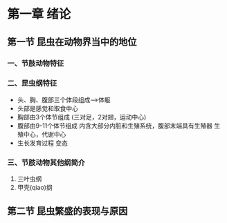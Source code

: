 # 第一章 绪论
## 第一节 昆虫在动物界当中的地位
### 一、节肢动物特征
### 二、昆虫纲特征  
- 头、胸、腹部三个体段组成——>体躯
- 头部是感觉和取食中心
- 胸部由3个体节组成 (三对足，2对翅，运动中心)
- 腹部由9-11个体节组成 内含大部分内脏和生殖系统，腹部末端具有生殖器 生殖中心，代谢中心
- 生长发育过程 变态  
### 三、节肢动物其他纲简介
1. 三叶虫纲
2. 甲壳(qiao)纲

## 第二节 昆虫繁盛的表现与原因
